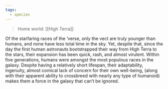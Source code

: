 ```yaml
---
tags:
  - species
---
```

>Home world: [[High Terra]]

Of the starfaring races of the ‘verse, only the vect are truly younger than humans, and none have less total time in the sky. Yet, despite that, since the day the first human astronauts bootstrapped their way from High Terra to the stars, their expansion has been quick, rash, and almost virulent. Within five generations, humans were amongst the most populous races in the galaxy. Despite having a relatively short lifespan, their adaptability, ingenuity, almost comical lack of concern for their own well-being, (along with their apparent ability to crossbreed with nearly any type of humanoid) makes them a force in the galaxy that can’t be ignored.